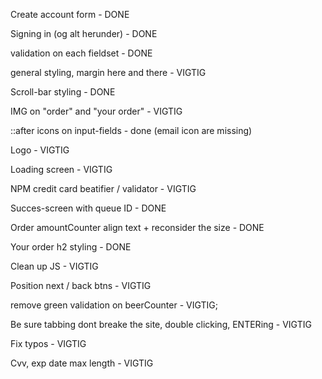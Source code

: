Create account form - DONE

Signing in (og alt herunder) - DONE

validation on each fieldset - DONE

general styling, margin here and there - VIGTIG

Scroll-bar styling - DONE

IMG on "order" and "your order" - VIGTIG

::after icons on input-fields - done (email icon are missing)

Logo - VIGTIG

Loading screen - VIGTIG

NPM credit card beatifier / validator - VIGTIG

Succes-screen with queue ID - DONE

Order amountCounter align text + reconsider the size - DONE

Your order h2 styling - DONE

Clean up JS - VIGTIG

Position next / back btns - VIGTIG

remove green validation on beerCounter - VIGTIG;

Be sure tabbing dont breake the site, double clicking, ENTERing - VIGTIG

Fix typos - VIGTIG

Cvv, exp date max length - VIGTIG
